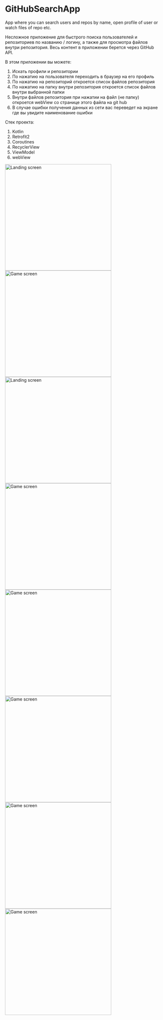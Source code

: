 # GitHubSearchApp
App where you can search users and repos by name, open profile of user or watch files of repo etc.

Несложное приложение для быстрого поиска пользователей и репозиториев по названию / логину, а также для просмотра файлов внутри репозитория.
Весь контент в приложении берется через GitHub API.

В этом приложении вы можете:
1. Искать профили и репозитории
2. По нажатию на пользователя переходить в браузер на его профиль
3. По нажатию на репозиторий откроется список файлов репозитория
4. По нажатию на папку внутри репозитория откроется список файлов внутри выбранной папки
5. Внутри файлов репозитория при нажатии на файл (не папку) откроется webView со странице этого файла на git hub
6. В случае ошибки получения данных из сети вас переведет на экране где вы увидите наименование ошибки

Стек проекта:
1. Kotlin
2. Retrofit2
3. Coroutines
4. RecyclerView
5. ViewModel
6. webView

<img  src="https://github.com/Picalfer/GitHubSearchApp/blob/master/app/src/main/res/drawable/screen_main.webp"  width="350" alt="Landing screen"/> <img  src="https://github.com/Picalfer/GitHubSearchApp/blob/master/app/src/main/res/drawable/screen_load_search.webp"  width="350" alt="Game screen"/>
<img  src="https://github.com/Picalfer/GitHubSearchApp/blob/master/app/src/main/res/drawable/screen_repo_search.webp"  width="350" alt="Landing screen"/> <img  src="https://github.com/Picalfer/GitHubSearchApp/blob/master/app/src/main/res/drawable/screen_result.webp"  width="350" alt="Game screen"/>
<img  src="https://github.com/Picalfer/GitHubSearchApp/blob/master/app/src/main/res/drawable/screen_files.webp"  width="350" alt="Game screen"/> <img  src="https://github.com/Picalfer/GitHubSearchApp/blob/master/app/src/main/res/drawable/screen_view_file.webp"  width="350" alt="Game screen"/>
<img  src="https://github.com/Picalfer/GitHubSearchApp/blob/master/app/src/main/res/drawable/screen_pofile.webp"  width="350" alt="Game screen"/> <img  src="https://github.com/Picalfer/GitHubSearchApp/blob/master/app/src/main/res/drawable/screen_error.webp"  width="350" alt="Game screen"/>
